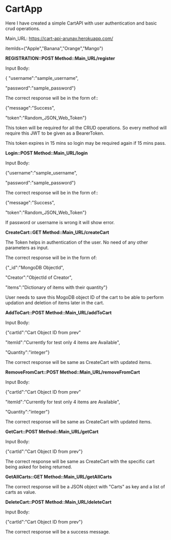 # CartApp
Here I have created a simple CartAPI with user authentication and basic crud operations.

Main_URL: https://cart-api-arunav.herokuapp.com/

itemIds=("Apple","Banana","Orange","Mango")

**REGISTRATION::POST Method::Main_URL/register**

  Input Body:
  
  { "username":"sample_username",
  
   "password":"sample_password"}
  
  The correct response will be in the form of::
  
  {"message":"Success",
  
   "token":"Random_JSON_Web_Token"}
   
   This token will be required for all the CRUD operations. So every method will require this JWT to be given as a BearerToken.
   
   This token expires in 15 mins so login may be required again if 15 mins pass.
   
**Login::POST Method::Main_URL/login**

  Input Body:
  
  {"username":"sample_username",
  
   "password":"sample_password"}
  
  The correct response will be in the form of::
  
  {"message":"Success",
  
   "token":"Random_JSON_Web_Token"}
   
  If password or username is wrong it will show error.
  
**CreateCart::GET Method::Main_URL/createCart**

  The Token helps in authentication of the user. No need of any other parameters as input.
  
  The correct response will be in the form of:
  
  {"_id":"MongoDB ObjectId",
  
   "Creator":"ObjectId of Creator",
   
   "items":"Dictionary of items with their quantity"}
   
   User needs to save this MogoDB object ID of the cart to be able to perform updation and deletion of items later in the cart.
   
**AddToCart::POST Method::Main_URL/addToCart**

  Input Body:
  
  {"cartId":"Cart Object ID from prev"
  
  "itemId":"Currently for test only 4 items are Available",
  
   "Quantity":"integer"}
   
   The correct response will be same as CreateCart with updated items.
   
**RemoveFromCart::POST Method::Main_URL/removeFromCart**

  Input Body:
  
  {"cartId":"Cart Object ID from prev"
  
  "itemId":"Currently for test only 4 items are Available",
  
   "Quantity":"integer"}
   
   The correct response will be same as CreateCart with updated items.

   
**GetCart::POST Method::Main_URL/getCart**
  
  Input Body:
  
  {"cartId":"Cart Object ID from prev"}
  
  The correct response will be same as CreateCart with the specific cart being asked for being returned.
  
**GetAllCarts::GET Method::Main_URL/getAllCarts**
  
  The correct response will be a JSON object with "Carts" as key and a list of carts as value.
  
**DeleteCart::POST Method::Main_URL/deleteCart**
  
  Input Body:
  
  {"cartId":"Cart Object ID from prev"}
  
  The correct response will be a success message.
 
   
   
